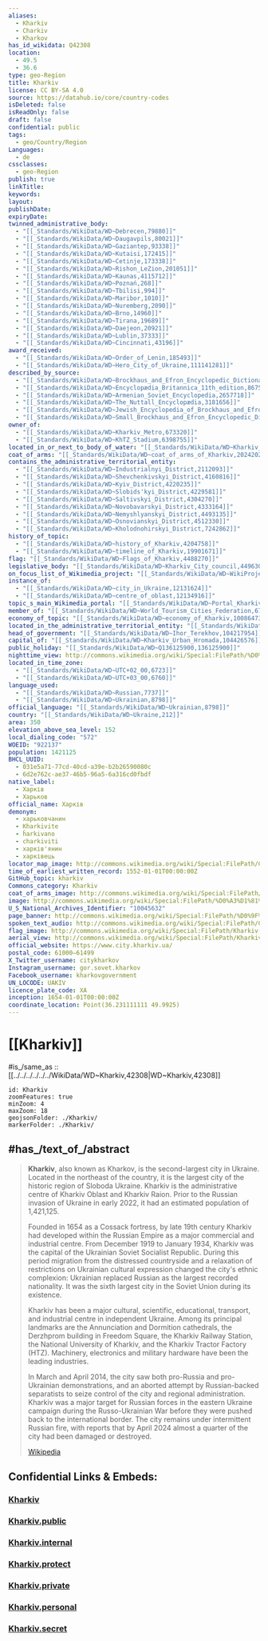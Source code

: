 ```yaml
---
aliases:
  - Kharkiv
  - Charkiv
  - Kharkov
has_id_wikidata: Q42308
location:
  - 49.5
  - 36.6
type: geo-Region
title: Kharkiv
license: CC BY-SA 4.0
source: https://datahub.io/core/country-codes
isDeleted: false
isReadOnly: false
draft: false
confidential: public
tags:
  - geo/Country/Region
Languages:
  - de
cssclasses:
  - geo-Region
publish: true
linkTitle:
keywords:
layout:
publishDate:
expiryDate:
twinned_administrative_body:
  - "[[_Standards/WikiData/WD~Debrecen,79880]]"
  - "[[_Standards/WikiData/WD~Daugavpils,80021]]"
  - "[[_Standards/WikiData/WD~Gaziantep,93338]]"
  - "[[_Standards/WikiData/WD~Kutaisi,172415]]"
  - "[[_Standards/WikiData/WD~Cetinje,173338]]"
  - "[[_Standards/WikiData/WD~Rishon_LeZion,201051]]"
  - "[[_Standards/WikiData/WD~Kaunas,4115712]]"
  - "[[_Standards/WikiData/WD~Poznań,268]]"
  - "[[_Standards/WikiData/WD~Tbilisi,994]]"
  - "[[_Standards/WikiData/WD~Maribor,1010]]"
  - "[[_Standards/WikiData/WD~Nuremberg,2090]]"
  - "[[_Standards/WikiData/WD~Brno,14960]]"
  - "[[_Standards/WikiData/WD~Tirana,19689]]"
  - "[[_Standards/WikiData/WD~Daejeon,20921]]"
  - "[[_Standards/WikiData/WD~Lublin,37333]]"
  - "[[_Standards/WikiData/WD~Cincinnati,43196]]"
award_received:
  - "[[_Standards/WikiData/WD~Order_of_Lenin,185493]]"
  - "[[_Standards/WikiData/WD~Hero_City_of_Ukraine,111141281]]"
described_by_source:
  - "[[_Standards/WikiData/WD~Brockhaus_and_Efron_Encyclopedic_Dictionary,602358]]"
  - "[[_Standards/WikiData/WD~Encyclopædia_Britannica_11th_edition,867541]]"
  - "[[_Standards/WikiData/WD~Armenian_Soviet_Encyclopedia,2657718]]"
  - "[[_Standards/WikiData/WD~The_Nuttall_Encyclopædia,3181656]]"
  - "[[_Standards/WikiData/WD~Jewish_Encyclopedia_of_Brockhaus_and_Efron,4173137]]"
  - "[[_Standards/WikiData/WD~Small_Brockhaus_and_Efron_Encyclopedic_Dictionary,19180675]]"
owner_of:
  - "[[_Standards/WikiData/WD~Kharkiv_Metro,673320]]"
  - "[[_Standards/WikiData/WD~KhTZ_Stadium,6398755]]"
located_in_or_next_to_body_of_water: "[[_Standards/WikiData/WD~Kharkiv_River,1033990]]"
coat_of_arms: "[[_Standards/WikiData/WD~coat_of_arms_of_Kharkiv,2024202]]"
contains_the_administrative_territorial_entity:
  - "[[_Standards/WikiData/WD~Industrialnyi_District,2112093]]"
  - "[[_Standards/WikiData/WD~Shevchenkivskyi_District,4160816]]"
  - "[[_Standards/WikiData/WD~Kyiv_District,4220235]]"
  - "[[_Standards/WikiData/WD~Slobids'kyi_District,4229581]]"
  - "[[_Standards/WikiData/WD~Saltivskyi_District,4304270]]"
  - "[[_Standards/WikiData/WD~Novobavarskyi_District,4333164]]"
  - "[[_Standards/WikiData/WD~Nemyshlyanskyi_District,4493135]]"
  - "[[_Standards/WikiData/WD~Osnovianskyi_District,4512330]]"
  - "[[_Standards/WikiData/WD~Kholodnohirskyi_District,7242862]]"
history_of_topic:
  - "[[_Standards/WikiData/WD~history_of_Kharkiv,4204758]]"
  - "[[_Standards/WikiData/WD~timeline_of_Kharkiv,19901671]]"
flag: "[[_Standards/WikiData/WD~Flags_of_Kharkiv,4488270]]"
legislative_body: "[[_Standards/WikiData/WD~Kharkiv_City_council,4496302]]"
on_focus_list_of_Wikimedia_project: "[[_Standards/WikiData/WD~WikiProject_Ukraine,10780973]]"
instance_of:
  - "[[_Standards/WikiData/WD~city_in_Ukraine,12131624]]"
  - "[[_Standards/WikiData/WD~centre_of_oblast,12134916]]"
topic_s_main_Wikimedia_portal: "[[_Standards/WikiData/WD~Portal_Kharkiv,14615003]]"
member_of: "[[_Standards/WikiData/WD~World_Tourism_Cities_Federation,67652870]]"
economy_of_topic: "[[_Standards/WikiData/WD~economy_of_Kharkiv,100864733]]"
located_in_the_administrative_territorial_entity: "[[_Standards/WikiData/WD~Kharkiv_Raion,102428285]]"
head_of_government: "[[_Standards/WikiData/WD~Ihor_Terekhov,104217954]]"
capital_of: "[[_Standards/WikiData/WD~Kharkiv_Urban_Hromada,104426576]]"
public_holiday: "[[_Standards/WikiData/WD~Q136125900,136125900]]"
nighttime_view: http://commons.wikimedia.org/wiki/Special:FilePath/%D0%91%D1%83%D0%B4%D0%B8%D0%BD%D0%BE%D0%BA%20%D0%B4%D0%B5%D1%80%D0%B6%D0%BF%D1%80%D0%BE%D0%BC%D0%B8%D1%81%D0%BB%D0%BE%D0%B2%D0%BE%D1%81%D1%82%D1%96%2C%20%D0%A5%D0%B0%D1%80%D0%BA%D1%96%D0%B2%20DJI%200068.jpg
located_in_time_zone:
  - "[[_Standards/WikiData/WD~UTC+02_00,6723]]"
  - "[[_Standards/WikiData/WD~UTC+03_00,6760]]"
language_used:
  - "[[_Standards/WikiData/WD~Russian,7737]]"
  - "[[_Standards/WikiData/WD~Ukrainian,8798]]"
official_language: "[[_Standards/WikiData/WD~Ukrainian,8798]]"
country: "[[_Standards/WikiData/WD~Ukraine,212]]"
area: 350
elevation_above_sea_level: 152
local_dialing_code: "572"
WOEID: "922137"
population: 1421125
BHCL_UUID:
  - 031e5a71-77cd-40cd-a39e-b2b26590080c
  - 6d2e762c-ae37-46b5-96a5-6a316cd0fbdf
native_label:
  - Харків
  - Харьков
official_name: Харків
demonym:
  - харьковчанин
  - Kharkivite
  - ĥarkivano
  - charkiviti
  - харків'янин
  - харківець
locator_map_image: http://commons.wikimedia.org/wiki/Special:FilePath/Charkiw-Ukraine-Map.png
time_of_earliest_written_record: 1552-01-01T00:00:00Z
GitHub_topic: kharkiv
Commons_category: Kharkiv
coat_of_arms_image: http://commons.wikimedia.org/wiki/Special:FilePath/Coat%20of%20arms%20of%20Kharkiv.svg
image: http://commons.wikimedia.org/wiki/Special:FilePath/%D0%A3%D1%81%D0%BF%D0%B5%D0%BD%D1%81%D1%8C%D0%BA%D0%B8%D0%B9%20%D1%81%D0%BE%D0%B1%D0%BE%D1%80%20%D0%B2%D0%B7%D0%B8%D0%BC%D0%BA%D1%83%2C%20%D0%B0%D0%B5%D1%80%D0%BE%D1%84%D0%BE%D1%82%D0%BE.jpg
U_S_National_Archives_Identifier: "10045632"
page_banner: http://commons.wikimedia.org/wiki/Special:FilePath/%D0%9F%D0%B0%D0%BD%D0%BE%D1%80%D0%B0%D0%BC%D0%B0%20%D0%BD%D0%B0%20%D0%BC%D0%B0%D0%B9%D0%B4%D0%B0%D0%BD%20%D0%A1%D0%B2%D0%BE%D0%B1%D0%BE%D0%B4%D0%B8.png
spoken_text_audio: http://commons.wikimedia.org/wiki/Special:FilePath/City%20of%20Kharkiv%20State%20of%20Ukraine%20Recorded%20by%20Viktor%20O%20Ledenyov.ogg
flag_image: http://commons.wikimedia.org/wiki/Special:FilePath/Kharkiv-town-flag.svg
aerial_view: http://commons.wikimedia.org/wiki/Special:FilePath/Kharkiv%20aerial.jpg
official_website: https://www.city.kharkiv.ua/
postal_code: 61000–61499
X_Twitter_username: citykharkov
Instagram_username: gor.sovet.kharkov
Facebook_username: kharkovgovernment
UN_LOCODE: UAKIV
licence_plate_code: ХА
inception: 1654-01-01T00:00:00Z
coordinate_location: Point(36.231111111 49.9925)
---
```


# [[Kharkiv]] 

#is_/same_as :: [[../../../../../../WikiData/WD~Kharkiv,42308|WD~Kharkiv,42308]]

```leaflet
id: Kharkiv
zoomFeatures: true 
minZoom: 4 
maxZoom: 18
geojsonFolder: ./Kharkiv/
markerFolder: ./Kharkiv/
```

## #has_/text_of_/abstract 

> **Kharkiv**, also known as Kharkov, is the second-largest city in Ukraine. 
> Located in the northeast of the country, it is the largest city of the historic region of Sloboda Ukraine. 
> Kharkiv is the administrative centre of Kharkiv Oblast and Kharkiv Raion. 
> Prior to the Russian invasion of Ukraine in early 2022, it had an estimated population of 1,421,125. 
>
> Founded in 1654 as a Cossack fortress, by late 19th century 
> Kharkiv had developed within the Russian Empire as a major commercial and industrial centre. 
> From December 1919 to January 1934, Kharkiv was the capital of the Ukrainian Soviet Socialist Republic. 
> During this period migration from the distressed countryside 
> and a relaxation of restrictions on Ukrainian cultural expression changed the city's ethnic complexion: 
> Ukrainian replaced Russian as the largest recorded nationality. 
> It was the sixth largest city in the Soviet Union during its existence.
>
> Kharkiv has been a major cultural, scientific, educational, transport, and industrial centre in independent Ukraine. Among its principal landmarks are the Annunciation and Dormition cathedrals, the Derzhprom building in Freedom Square, the Kharkiv Railway Station, the National University of Kharkiv, and the Kharkiv Tractor Factory (HTZ). Machinery, electronics and military hardware have been the leading industries.
>
> In March and April 2014, the city saw both pro-Russia and pro-Ukrainian demonstrations, and an aborted attempt by Russian-backed separatists to seize control of the city and regional administration. Kharkiv was a major target for Russian forces in the eastern Ukraine campaign during the Russo-Ukrainian War before they were pushed back to the international border. The city remains under intermittent Russian fire, with reports that by April 2024 almost a quarter of the city had been damaged or destroyed.
>
> [Wikipedia](https://en.wikipedia.org/wiki/Kharkiv) 


## Confidential Links & Embeds: 

### [Kharkiv](/_Standards/Earth/Continent/Europe/Europe~East/Ukraine/Regions~Ukraine/Kharkiv.md) 

### [Kharkiv.public](/_public/Earth/Continent/Europe/Europe~East/Ukraine/Regions~Ukraine/Kharkiv.public.md) 

### [Kharkiv.internal](/_internal/Earth/Continent/Europe/Europe~East/Ukraine/Regions~Ukraine/Kharkiv.internal.md) 

### [Kharkiv.protect](/_protect/Earth/Continent/Europe/Europe~East/Ukraine/Regions~Ukraine/Kharkiv.protect.md) 

### [Kharkiv.private](/_private/Earth/Continent/Europe/Europe~East/Ukraine/Regions~Ukraine/Kharkiv.private.md) 

### [Kharkiv.personal](/_personal/Earth/Continent/Europe/Europe~East/Ukraine/Regions~Ukraine/Kharkiv.personal.md) 

### [Kharkiv.secret](/_secret/Earth/Continent/Europe/Europe~East/Ukraine/Regions~Ukraine/Kharkiv.secret.md)

